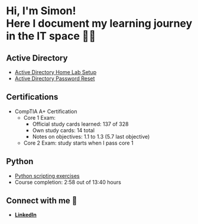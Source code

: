 <h1>Hi, I'm Simon!<br/>
<a>Here I document my learning journey in the IT space 👨‍💻</a></h2>

<h2>Active Directory</h2>

- [Active Directory Home Lab Setup](https://github.com/rohrersimon/Active-Directory-Home-Lab)
- [Active Directory Password Reset](https://github.com/rohrersimon/Active-Directory-Password-Reset)

<h2>Certifications</h2>

- CompTIA A+ Certification
  - Core 1 Exam:
    - Official study cards learned: 137 of 328
    - Own study cards: 14 total
    - Notes on objectives: 1.1 to 1.3 (5.7 last objective)
  - Core 2 Exam: study starts when I pass core 1

<h2>Python</h2>

- [Python scripting exercises](https://github.com/rohrersimon/Python-for-Everybody)
- Course completion: 2:58 out of 13:40 hours

<h2> Connect with me 🤳</h2>

- <b>[LinkedIn](https://www.linkedin.com/in/rohrersimon/)</b>
